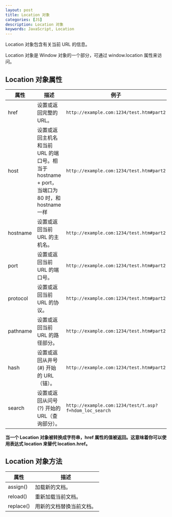 ```yaml
---
layout: post
title: Location 对象
categories: [JS]
description: Location 对象
keywords: JavaScript, Location
---
```


Location 对象包含有关当前 URL 的信息。

Location 对象是 Window 对象的一个部分，可通过 window.location 属性来访问。

## Location 对象属性

|属性|	描述| 例子 | 返回值
|--|--|--|--|
|href	 |设置或返回完整的 URL。| `http://example.com:1234/test.htm#part2` | `http://example.com:1234/test.htm#part2`
|host	 |设置或返回主机名和当前 URL 的端口号。相当于 hostname + port，当端口为 80 时，和 hostname 一样| `http://example.com:1234/test.htm#part2` |  `example.com:1234` 
|hostname	 |设置或返回当前 URL 的主机名。| `http://example.com:1234/test.htm#part2` | `example.com`
|port	 |设置或返回当前 URL 的端口号。| `http://example.com:1234/test.htm#part2` | `1234` |
|protocol	 |设置或返回当前 URL 的协议。| `http://example.com:1234/test.htm#part2` | `http:`
|pathname	 |设置或返回当前 URL 的路径部分。| `http://example.com:1234/test.htm#part2` | `/test.htm`
|hash	 |设置或返回从井号 (#) 开始的 URL（锚）。| `http://example.com:1234/test.htm#part2` | `#part2`
|search	 |设置或返回从问号 (?) 开始的 URL（查询部分）。| `http://example.com:1234/test/t.asp?f=hdom_loc_search` | `?f=hdom_loc_search` |

**当一个 Location 对象被转换成字符串，href 属性的值被返回。这意味着你可以使用表达式 location 来替代 location.href。**

## Location 对象方法

|属性|	描述|
|--|--|
|assign()	|加载新的文档。|
|reload()	|重新加载当前文档。|
|replace()	|用新的文档替换当前文档。|

